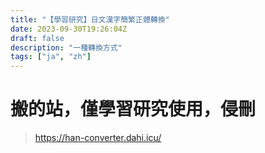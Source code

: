 ```yaml
---
title: "【學習研究】日文漢字簡繁正體轉換"
date: 2023-09-30T19:26:04Z
draft: false
description: "一種轉換方式"
tags: ["ja", "zh"]
---
```

# 搬的站，僅學習研究使用，侵刪
> https://han-converter.dahi.icu/